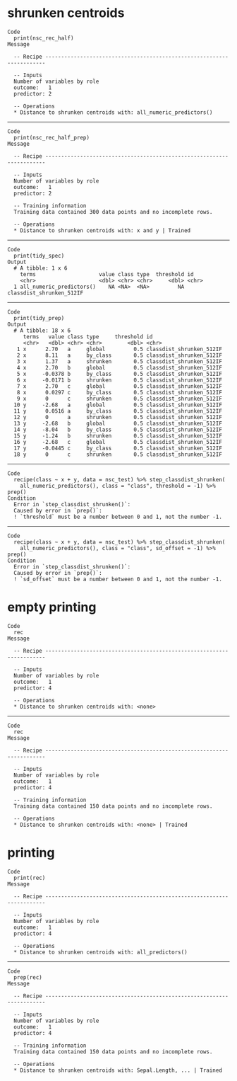 # shrunken centroids

    Code
      print(nsc_rec_half)
    Message
      
      -- Recipe ----------------------------------------------------------------------
      
      -- Inputs 
      Number of variables by role
      outcome:   1
      predictor: 2
      
      -- Operations 
      * Distance to shrunken centroids with: all_numeric_predictors()

---

    Code
      print(nsc_rec_half_prep)
    Message
      
      -- Recipe ----------------------------------------------------------------------
      
      -- Inputs 
      Number of variables by role
      outcome:   1
      predictor: 2
      
      -- Training information 
      Training data contained 300 data points and no incomplete rows.
      
      -- Operations 
      * Distance to shrunken centroids with: x and y | Trained

---

    Code
      print(tidy_spec)
    Output
      # A tibble: 1 x 6
        terms                    value class type  threshold id                      
        <chr>                    <dbl> <chr> <chr>     <dbl> <chr>                   
      1 all_numeric_predictors()    NA <NA>  <NA>         NA classdist_shrunken_512IF

---

    Code
      print(tidy_prep)
    Output
      # A tibble: 18 x 6
         terms   value class type     threshold id                      
         <chr>   <dbl> <chr> <chr>        <dbl> <chr>                   
       1 x      2.70   a     global         0.5 classdist_shrunken_512IF
       2 x      8.11   a     by_class       0.5 classdist_shrunken_512IF
       3 x      1.37   a     shrunken       0.5 classdist_shrunken_512IF
       4 x      2.70   b     global         0.5 classdist_shrunken_512IF
       5 x     -0.0378 b     by_class       0.5 classdist_shrunken_512IF
       6 x     -0.0171 b     shrunken       0.5 classdist_shrunken_512IF
       7 x      2.70   c     global         0.5 classdist_shrunken_512IF
       8 x      0.0297 c     by_class       0.5 classdist_shrunken_512IF
       9 x      0      c     shrunken       0.5 classdist_shrunken_512IF
      10 y     -2.68   a     global         0.5 classdist_shrunken_512IF
      11 y      0.0516 a     by_class       0.5 classdist_shrunken_512IF
      12 y      0      a     shrunken       0.5 classdist_shrunken_512IF
      13 y     -2.68   b     global         0.5 classdist_shrunken_512IF
      14 y     -8.04   b     by_class       0.5 classdist_shrunken_512IF
      15 y     -1.24   b     shrunken       0.5 classdist_shrunken_512IF
      16 y     -2.68   c     global         0.5 classdist_shrunken_512IF
      17 y     -0.0445 c     by_class       0.5 classdist_shrunken_512IF
      18 y      0      c     shrunken       0.5 classdist_shrunken_512IF

---

    Code
      recipe(class ~ x + y, data = nsc_test) %>% step_classdist_shrunken(
        all_numeric_predictors(), class = "class", threshold = -1) %>% prep()
    Condition
      Error in `step_classdist_shrunken()`:
      Caused by error in `prep()`:
      ! `threshold` must be a number between 0 and 1, not the number -1.

---

    Code
      recipe(class ~ x + y, data = nsc_test) %>% step_classdist_shrunken(
        all_numeric_predictors(), class = "class", sd_offset = -1) %>% prep()
    Condition
      Error in `step_classdist_shrunken()`:
      Caused by error in `prep()`:
      ! `sd_offset` must be a number between 0 and 1, not the number -1.

# empty printing

    Code
      rec
    Message
      
      -- Recipe ----------------------------------------------------------------------
      
      -- Inputs 
      Number of variables by role
      outcome:   1
      predictor: 4
      
      -- Operations 
      * Distance to shrunken centroids with: <none>

---

    Code
      rec
    Message
      
      -- Recipe ----------------------------------------------------------------------
      
      -- Inputs 
      Number of variables by role
      outcome:   1
      predictor: 4
      
      -- Training information 
      Training data contained 150 data points and no incomplete rows.
      
      -- Operations 
      * Distance to shrunken centroids with: <none> | Trained

# printing

    Code
      print(rec)
    Message
      
      -- Recipe ----------------------------------------------------------------------
      
      -- Inputs 
      Number of variables by role
      outcome:   1
      predictor: 4
      
      -- Operations 
      * Distance to shrunken centroids with: all_predictors()

---

    Code
      prep(rec)
    Message
      
      -- Recipe ----------------------------------------------------------------------
      
      -- Inputs 
      Number of variables by role
      outcome:   1
      predictor: 4
      
      -- Training information 
      Training data contained 150 data points and no incomplete rows.
      
      -- Operations 
      * Distance to shrunken centroids with: Sepal.Length, ... | Trained

